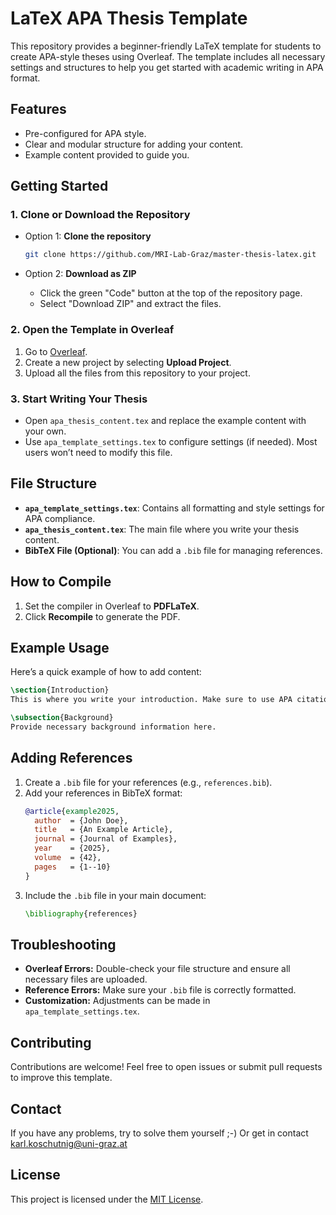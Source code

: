# LaTeX APA Thesis Template

This repository provides a beginner-friendly LaTeX template for students to create APA-style theses using Overleaf. The template includes all necessary settings and structures to help you get started with academic writing in APA format.

## Features

- Pre-configured for APA style.
- Clear and modular structure for adding your content.
- Example content provided to guide you.

## Getting Started

### 1. Clone or Download the Repository

- Option 1: **Clone the repository**
  
  ```bash
  git clone https://github.com/MRI-Lab-Graz/master-thesis-latex.git
  ```

- Option 2: **Download as ZIP**
  - Click the green "Code" button at the top of the repository page.
  - Select "Download ZIP" and extract the files.

### 2. Open the Template in Overleaf

1. Go to [Overleaf](https://www.overleaf.com).
2. Create a new project by selecting **Upload Project**.
3. Upload all the files from this repository to your project.

### 3. Start Writing Your Thesis

- Open `apa_thesis_content.tex` and replace the example content with your own.
- Use `apa_template_settings.tex` to configure settings (if needed). Most users won’t need to modify this file.

## File Structure

- **`apa_template_settings.tex`**: Contains all formatting and style settings for APA compliance.
- **`apa_thesis_content.tex`**: The main file where you write your thesis content.
- **BibTeX File (Optional)**: You can add a `.bib` file for managing references.

## How to Compile

1. Set the compiler in Overleaf to **PDFLaTeX**.
2. Click **Recompile** to generate the PDF.

## Example Usage

Here’s a quick example of how to add content:

```latex
\section{Introduction}
This is where you write your introduction. Make sure to use APA citations, like \cite{example2025}.

\subsection{Background}
Provide necessary background information here.
```

## Adding References

1. Create a `.bib` file for your references (e.g., `references.bib`).
2. Add your references in BibTeX format:
   ```bibtex
   @article{example2025,
     author  = {John Doe},
     title   = {An Example Article},
     journal = {Journal of Examples},
     year    = {2025},
     volume  = {42},
     pages   = {1--10}
   }
   ```
3. Include the `.bib` file in your main document:
   ```latex
   \bibliography{references}
   ```

## Troubleshooting

- **Overleaf Errors:** Double-check your file structure and ensure all necessary files are uploaded.
- **Reference Errors:** Make sure your `.bib` file is correctly formatted.
- **Customization:** Adjustments can be made in `apa_template_settings.tex`.

## Contributing

Contributions are welcome! Feel free to open issues or submit pull requests to improve this template.

## Contact

If you have any problems, try to solve them yourself ;-) Or get in contact <karl.koschutnig@uni-graz.at>

## License

This project is licensed under the [MIT License](LICENSE).

